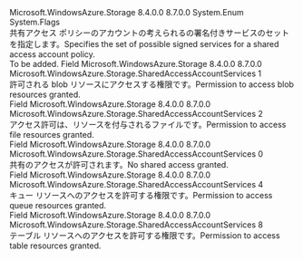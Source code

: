 <Type Name="SharedAccessAccountServices" FullName="Microsoft.WindowsAzure.Storage.SharedAccessAccountServices">
  <TypeSignature Language="C#" Value="public enum SharedAccessAccountServices" />
  <TypeSignature Language="ILAsm" Value=".class public auto ansi sealed SharedAccessAccountServices extends System.Enum" />
  <TypeSignature Language="DocId" Value="T:Microsoft.WindowsAzure.Storage.SharedAccessAccountServices" />
  <TypeSignature Language="VB.NET" Value="Public Enum SharedAccessAccountServices" />
  <TypeSignature Language="F#" Value="type SharedAccessAccountServices = " />
  <AssemblyInfo>
    <AssemblyName>Microsoft.WindowsAzure.Storage</AssemblyName>
    <AssemblyVersion>8.4.0.0</AssemblyVersion>
    <AssemblyVersion>8.7.0.0</AssemblyVersion>
  </AssemblyInfo>
  <Base>
    <BaseTypeName>System.Enum</BaseTypeName>
  </Base>
  <Attributes>
    <Attribute>
      <AttributeName>System.Flags</AttributeName>
    </Attribute>
  </Attributes>
  <Docs>
    <summary>
            <span data-ttu-id="d02f4-101">共有アクセス ポリシーのアカウントの考えられるの署名付きサービスのセットを指定します。</span><span class="sxs-lookup"><span data-stu-id="d02f4-101">Specifies the set of possible signed services for a shared access account policy.</span></span>
            </summary>
    <remarks>To be added.</remarks>
  </Docs>
  <Members>
    <Member MemberName="Blob">
      <MemberSignature Language="C#" Value="Blob" />
      <MemberSignature Language="ILAsm" Value=".field public static literal valuetype Microsoft.WindowsAzure.Storage.SharedAccessAccountServices Blob = int32(1)" />
      <MemberSignature Language="DocId" Value="F:Microsoft.WindowsAzure.Storage.SharedAccessAccountServices.Blob" />
      <MemberSignature Language="VB.NET" Value="Blob" />
      <MemberSignature Language="F#" Value="Blob = 1" Usage="Microsoft.WindowsAzure.Storage.SharedAccessAccountServices.Blob" />
      <MemberType>Field</MemberType>
      <AssemblyInfo>
        <AssemblyName>Microsoft.WindowsAzure.Storage</AssemblyName>
        <AssemblyVersion>8.4.0.0</AssemblyVersion>
        <AssemblyVersion>8.7.0.0</AssemblyVersion>
      </AssemblyInfo>
      <ReturnValue>
        <ReturnType>Microsoft.WindowsAzure.Storage.SharedAccessAccountServices</ReturnType>
      </ReturnValue>
      <MemberValue>1</MemberValue>
      <Docs>
        <summary>
            <span data-ttu-id="d02f4-102">許可される blob リソースにアクセスする権限です。</span><span class="sxs-lookup"><span data-stu-id="d02f4-102">Permission to access blob resources granted.</span></span>
            </summary>
      </Docs>
    </Member>
    <Member MemberName="File">
      <MemberSignature Language="C#" Value="File" />
      <MemberSignature Language="ILAsm" Value=".field public static literal valuetype Microsoft.WindowsAzure.Storage.SharedAccessAccountServices File = int32(2)" />
      <MemberSignature Language="DocId" Value="F:Microsoft.WindowsAzure.Storage.SharedAccessAccountServices.File" />
      <MemberSignature Language="VB.NET" Value="File" />
      <MemberSignature Language="F#" Value="File = 2" Usage="Microsoft.WindowsAzure.Storage.SharedAccessAccountServices.File" />
      <MemberType>Field</MemberType>
      <AssemblyInfo>
        <AssemblyName>Microsoft.WindowsAzure.Storage</AssemblyName>
        <AssemblyVersion>8.4.0.0</AssemblyVersion>
        <AssemblyVersion>8.7.0.0</AssemblyVersion>
      </AssemblyInfo>
      <ReturnValue>
        <ReturnType>Microsoft.WindowsAzure.Storage.SharedAccessAccountServices</ReturnType>
      </ReturnValue>
      <MemberValue>2</MemberValue>
      <Docs>
        <summary>
            <span data-ttu-id="d02f4-103">アクセス許可は、リソースを付与されるファイルです。</span><span class="sxs-lookup"><span data-stu-id="d02f4-103">Permission to access file resources granted.</span></span>
            </summary>
      </Docs>
    </Member>
    <Member MemberName="None">
      <MemberSignature Language="C#" Value="None" />
      <MemberSignature Language="ILAsm" Value=".field public static literal valuetype Microsoft.WindowsAzure.Storage.SharedAccessAccountServices None = int32(0)" />
      <MemberSignature Language="DocId" Value="F:Microsoft.WindowsAzure.Storage.SharedAccessAccountServices.None" />
      <MemberSignature Language="VB.NET" Value="None" />
      <MemberSignature Language="F#" Value="None = 0" Usage="Microsoft.WindowsAzure.Storage.SharedAccessAccountServices.None" />
      <MemberType>Field</MemberType>
      <AssemblyInfo>
        <AssemblyName>Microsoft.WindowsAzure.Storage</AssemblyName>
        <AssemblyVersion>8.4.0.0</AssemblyVersion>
        <AssemblyVersion>8.7.0.0</AssemblyVersion>
      </AssemblyInfo>
      <ReturnValue>
        <ReturnType>Microsoft.WindowsAzure.Storage.SharedAccessAccountServices</ReturnType>
      </ReturnValue>
      <MemberValue>0</MemberValue>
      <Docs>
        <summary>
            <span data-ttu-id="d02f4-104">共有のアクセスが許可されます。</span><span class="sxs-lookup"><span data-stu-id="d02f4-104">No shared access granted.</span></span>
            </summary>
      </Docs>
    </Member>
    <Member MemberName="Queue">
      <MemberSignature Language="C#" Value="Queue" />
      <MemberSignature Language="ILAsm" Value=".field public static literal valuetype Microsoft.WindowsAzure.Storage.SharedAccessAccountServices Queue = int32(4)" />
      <MemberSignature Language="DocId" Value="F:Microsoft.WindowsAzure.Storage.SharedAccessAccountServices.Queue" />
      <MemberSignature Language="VB.NET" Value="Queue" />
      <MemberSignature Language="F#" Value="Queue = 4" Usage="Microsoft.WindowsAzure.Storage.SharedAccessAccountServices.Queue" />
      <MemberType>Field</MemberType>
      <AssemblyInfo>
        <AssemblyName>Microsoft.WindowsAzure.Storage</AssemblyName>
        <AssemblyVersion>8.4.0.0</AssemblyVersion>
        <AssemblyVersion>8.7.0.0</AssemblyVersion>
      </AssemblyInfo>
      <ReturnValue>
        <ReturnType>Microsoft.WindowsAzure.Storage.SharedAccessAccountServices</ReturnType>
      </ReturnValue>
      <MemberValue>4</MemberValue>
      <Docs>
        <summary>
            <span data-ttu-id="d02f4-105">キュー リソースへのアクセスを許可する権限です。</span><span class="sxs-lookup"><span data-stu-id="d02f4-105">Permission to access queue resources granted.</span></span>
            </summary>
      </Docs>
    </Member>
    <Member MemberName="Table">
      <MemberSignature Language="C#" Value="Table" />
      <MemberSignature Language="ILAsm" Value=".field public static literal valuetype Microsoft.WindowsAzure.Storage.SharedAccessAccountServices Table = int32(8)" />
      <MemberSignature Language="DocId" Value="F:Microsoft.WindowsAzure.Storage.SharedAccessAccountServices.Table" />
      <MemberSignature Language="VB.NET" Value="Table" />
      <MemberSignature Language="F#" Value="Table = 8" Usage="Microsoft.WindowsAzure.Storage.SharedAccessAccountServices.Table" />
      <MemberType>Field</MemberType>
      <AssemblyInfo>
        <AssemblyName>Microsoft.WindowsAzure.Storage</AssemblyName>
        <AssemblyVersion>8.4.0.0</AssemblyVersion>
        <AssemblyVersion>8.7.0.0</AssemblyVersion>
      </AssemblyInfo>
      <ReturnValue>
        <ReturnType>Microsoft.WindowsAzure.Storage.SharedAccessAccountServices</ReturnType>
      </ReturnValue>
      <MemberValue>8</MemberValue>
      <Docs>
        <summary>
            <span data-ttu-id="d02f4-106">テーブル リソースへのアクセスを許可する権限です。</span><span class="sxs-lookup"><span data-stu-id="d02f4-106">Permission to access table resources granted.</span></span>
            </summary>
      </Docs>
    </Member>
  </Members>
</Type>